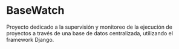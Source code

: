 # BaseWatch
Proyecto dedicado a la supervisión y monitoreo de la ejecución de proyectos a través de una base de datos centralizada, utilizando el framework Django.
